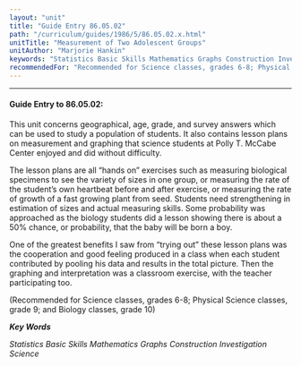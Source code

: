 ```yaml
---
layout: "unit"
title: "Guide Entry 86.05.02"
path: "/curriculum/guides/1986/5/86.05.02.x.html"
unitTitle: "Measurement of Two Adolescent Groups"
unitAuthor: "Marjorie Hankin"
keywords: "Statistics Basic Skills Mathematics Graphs Construction Investigation Science"
recommendedFor: "Recommended for Science classes, grades 6-8; Physical Science classes, grade 9; and Biology classes, grade 10"
---
```

<body>
<hr/>
<h4>
Guide Entry to 86.05.02:
</h4>
This unit concerns geographical, age, grade, and survey answers which can be used to study a population of students. It also contains lesson plans on measurement and graphing that science students at Polly T. McCabe Center enjoyed and did without difficulty.
<p>
The lesson plans are all “hands on” exercises such as measuring biological specimens to see the variety of sizes in one group, or measuring the rate of the student’s own heartbeat before and after exercise, or measuring the rate of growth of a fast growing plant from seed. Students need strengthening in estimation of sizes and actual measuring skills. Some probability was approached as the biology students did a lesson showing there is about a 50% chance, or probability, that the baby will be born a boy.
</p>
<p>
One of the greatest benefits I saw from “trying out” these lesson plans was the cooperation and good feeling produced in a class when each student contributed by pooling his data and results in the total picture. Then the graphing and interpretation was a classroom exercise, with the teacher participating too.
</p>
<p>
(Recommended for Science classes, grades 6-8; Physical Science classes, grade 9; and Biology classes, grade 10)
</p>
<p>
<b>
<i>
Key Words
</i>
</b>
<br/>
</p>
<p>
<i>
Statistics Basic Skills Mathematics Graphs Construction Investigation Science
</i>
</p>
</body>